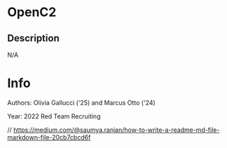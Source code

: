 # OpenC2
## Description 
N/A 

# Info 
Authors: Olivia Gallucci ('25) and Marcus Otto ('24)

Year: 2022 Red Team Recruiting 

// https://medium.com/@saumya.ranjan/how-to-write-a-readme-md-file-markdown-file-20cb7cbcd6f
